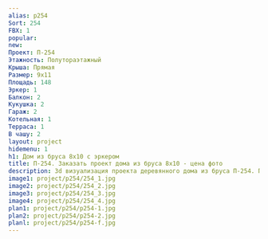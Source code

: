 ```yaml
---
alias: p254
Sort: 254
FBX: 1
popular: 
new: 
Проект: П-254
Этажность: Полутораэтажный
Крыша: Прямая
Размер: 9х11
Площадь: 148
Эркер: 1
Балкон: 2
Кукушка: 2
Гараж: 2
Котельная: 1
Терраса: 1
В чашу: 2
layout: project
hidemenu: 1
h1: Дом из бруса 8х10 с эркером
title: П-254. Заказать проект дома из бруса 8х10 - цена фото
description: 3d визуализация проекта деревянного дома из бруса П-254. Площадь 148 м2, размер 8х10. Вы можете внести любые изменения в проект.
image1: project/p254/254_1.jpg
image2: project/p254/254_2.jpg
image3: project/p254/254_3.jpg
image4: project/p254/254_4.jpg
plan1: project/p254/p254-1.jpg
plan2: project/p254/p254-2.jpg
planl: project/p254/p254-f.jpg
---
```

